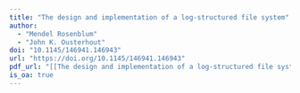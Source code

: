 ```yaml
---
title: "The design and implementation of a log-structured file system"
author:
  - "Mendel Rosenblum"
  - "John K. Ousterhout"
doi: "10.1145/146941.146943"
url: "https://doi.org/10.1145/146941.146943"
pdf_url: "[[The design and implementation of a log-structured file system.pdf]]"
is_oa: true
---
```

